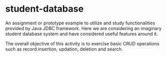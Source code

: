 # student-database
An assignment or prototype example to utilize and study functionalities provided by Java JDBC framework. Here we are considering an imaginary student database  system and have considered useful features around it.

The overall objective of this activity is to exercise basic CRUD operations such as record insertion, updation, deletion and search. 
